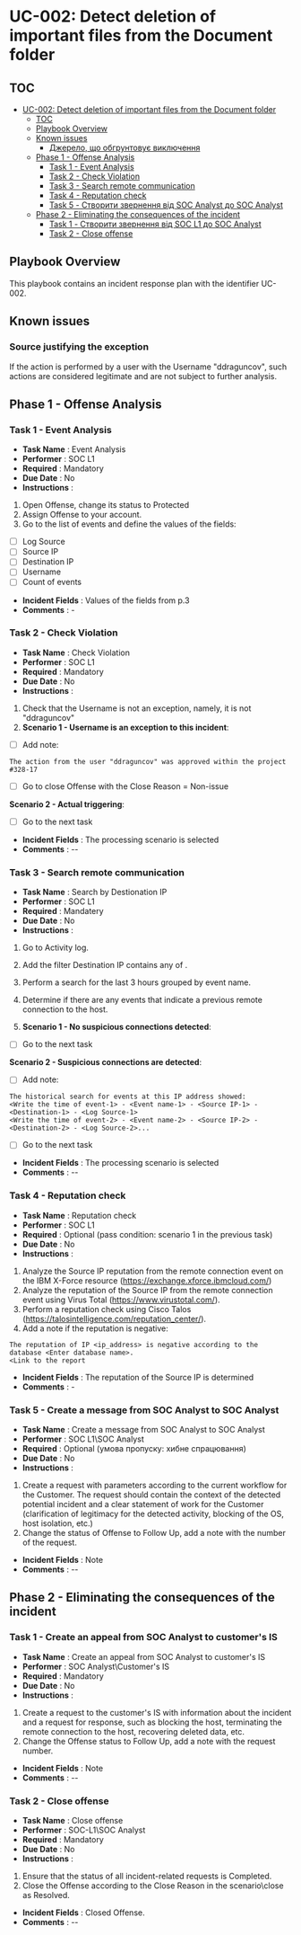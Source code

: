 # UС-002: Detect deletion of important files from the Document folder

## TOC

- [UС-002: Detect deletion of important files from the Document folder](#uс-002-detect-deletion-of-important-files-from-the-document-folder)
  - [TOC](#toc)
  - [Playbook Overview](#playbook-overview)
  - [Known issues](#known-issues)
    - [Джерело, що обгрунтовує виключення](#джерело-що-обгрунтовує-виключення)
  - [Phase 1 - Offense Analysis](#phase-1---offense-analysis)
    - [Task 1 - Event Analysis](#task-1---event-analysis)
    - [Task 2 - Check Violation](#task-2---check-violation)
    - [Task 3 - Search remote communication](#task-3---search-remote-communication)
    - [Task 4 - Reputation check](#task-4---reputation-check)
    - [Task 5 - Створити звернення від SOC Analyst до SOC Analyst](#task-5---створити-звернення-від-soc-analyst-до-soc-analyst)
  - [Phase 2 - Eliminating the consequences of the incident](#phase-2---eliminating-the-consequences-of-the-incident)
    - [Task 1 - Створити звернення від SOC L1 до SOC Analyst](#task-1---створити-звернення-від-soc-l1-до-soc-analyst)
    - [Task 2 - Close offense](#task-2---close-offense)

## Playbook Overview

This playbook contains an incident response plan with the identifier UC-002.

## Known issues

### Source justifying the exception

If the action is performed by a user with the Username "ddraguncov", such actions are considered legitimate and are not subject to further analysis.

## Phase 1 - Offense Analysis

### Task 1 - Event Analysis

- **Task Name** : Event Analysis
- **Performer** : SOC L1
- **Required** : Mandatory
- **Due Date** : No
- **Instructions** :

1. Open Offense, change its status to Protected
2. Assign Offense to your account.
3. Go to the list of events and define the values of the fields:

- [ ] Log Source
- [ ] Source IP
- [ ] Destination IP
- [ ] Username
- [ ] Count of events

* **Incident Fields** : Values of the fields from p.3
* **Comments** : -

### Task 2 - Check Violation

- **Task Name** : Check Violation
- **Performer** : SOC L1
- **Required** : Mandatory
- **Due Date** : No
- **Instructions** :

1.  Check that the Username is not an exception, namely, it is not "ddraguncov"
2.  **Scenario 1 - Username is an exception to this incident**:

- [ ] Add note:

```
The action from the user "ddraguncov" was approved within the project #328-17
```

- [ ] Go to close Offense with the Close Reason = Non-issue

**Scenario 2 - Actual triggering**:

- [ ] Go to the next task

* **Incident Fields** : The processing scenario is selected
* **Comments** : --

### Task 3 - Search remote communication

- **Task Name** : Search by Destionation IP
- **Performer** : SOC L1
- **Required** : Mandatery
- **Due Date** : No
- **Instructions** :

1. Go to Activity log.
2. Add the filter Destination IP contains any of <Specify Destination IP>.
3. Perform a search for the last 3 hours grouped by event name.
4. Determine if there are any events that indicate a previous remote connection to the host.

5. **Scenario 1 - No suspicious connections detected**:

- [ ] Go to the next task

**Scenario 2 - Suspicious connections are detected**:

- [ ] Add note:

```
The historical search for events at this IP address showed:
<Write the time of event-1> - <Event name-1> - <Source IP-1> - <Destination-1> - <Log Source-1>
<Write the time of event-2> - <Event name-2> - <Source IP-2> - <Destination-2> - <Log Source-2>...
```

- [ ] Go to the next task

* **Incident Fields** : The processing scenario is selected
* **Comments** : --

### Task 4 - Reputation check

- **Task Name** : Reputation check
- **Performer** : SOC L1
- **Required** : Optional (pass condition: scenario 1 in the previous task)
- **Due Date** : No
- **Instructions** :

1. Analyze the Source IP reputation from the remote connection event on the IBM X-Force resource (https://exchange.xforce.ibmcloud.com/)
2. Analyze the reputation of the Source IP from the remote connection event using Virus Total (https://www.virustotal.com/).
3. Perform a reputation check using Cisco Talos (https://talosintelligence.com/reputation_center/).
4. Add a note if the reputation is negative:

```
The reputation of IP <ip_address> is negative according to the database <Enter database name>.
<Link to the report
```

- **Incident Fields** : The reputation of the Source IP is determined
- **Comments** : -

### Task 5 - Create a message from SOC Analyst to SOC Analyst

- **Task Name** : Create a message from SOC Analyst to SOC Analyst
- **Performer** : SOC L1\SOC Analyst
- **Required** : Optional (умова пропуску: хибне спрацювання)
- **Due Date** : No
- **Instructions** :

1. Create a request with parameters according to the current workflow for the Customer. The request should contain the context of the detected potential incident and a clear statement of work for the Customer (clarification of legitimacy for the detected activity, blocking of the OS, host isolation, etc.)
2. Change the status of Offense to Follow Up, add a note with the number of the request.

- **Incident Fields** : Note
- **Comments** : --

## Phase 2 - Eliminating the consequences of the incident

### Task 1 - Create an appeal from SOC Analyst to customer's IS

- **Task Name** : Create an appeal from SOC Analyst to customer's IS
- **Performer** : SOC Analyst\Customer's IS
- **Required** : Mandatory
- **Due Date** : No
- **Instructions** :

1. Create a request to the customer's IS with information about the incident and a request for response, such as blocking the host, terminating the remote connection to the host, recovering deleted data, etc.
2. Change the Offense status to Follow Up, add a note with the request number.

- **Incident Fields** : Note
- **Comments** : --

### Task 2 - Close offense

- **Task Name** : Close offense
- **Performer** : SOC-L1\SOC Analyst
- **Required** : Mandatory
- **Due Date** : No
- **Instructions** :

1. Ensure that the status of all incident-related requests is Completed.
2. Close the Offense according to the Close Reason in the scenario\close as Resolved.

- **Incident Fields** : Closed Offense.
- **Comments** : --
